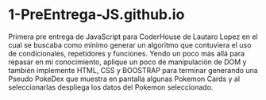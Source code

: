 # 1-PreEntrega-JS.github.io
Primera pre entrega de JavaScript para CoderHouse de Lautaro Lopez en el cual se buscaba como mínimo generar un algoritmo que contuviera el uso de condicionales,
repetidores y funciones. Yendo un poco más allá para repasar en mi conocimiento, aplique un poco de manipulación de DOM y también implemente HTML, CSS y BOOSTRAP
para terminar generando una Pseudo PokeDex que muestra en pantalla algunas Pokemon Cards y al seleccionarlas despliega los datos del Pokemon seleccionado.
